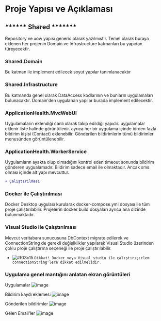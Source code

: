 # Proje Yapısı ve Açıklaması

## ****** Shared *******
Repository ve uow yapısı generic olarak yazılmıstır. Temel olarak buraya eklenen her projenin Domain ve Infrastructure katmanları bu yapıdan türeyecektir.
### Shared.Domain
Bu katman ile implement edilecek soyut yapılar tanımlanacaktır

### Shared.Infrastructure
Bu katmanda genel olarak DataAccess kodlarının ve bunların uygulamaları bulunacaktır. Domain'den uygulanan yapılar burada implement edilecektir.

### ApplicationHealth.MvcWebUI
Uygulamaların eklendiği canlı olarak takip edildiği yapıdır. uygulamalar eklenir liste halinde görüntülenir. ayrıca her bir uygulama içinde birden fazla bildirim kişisi (Contact) eklenebilir. 
Gönderilen bildirimlerin tümü bildirimler menusünden görüntülenebilir. 

### ApplicationHealth.WorkerService
Uygulamların ayakta olup olmadığını kontrol eden timeout sonunda bildirim gönderen uygualamadır. Bildirim sadece email ile olmaktadır. Ancak sms olması içinde alt yapı mevcuttur. 

```diff
+ Çalıştırılması
```


### Docker ile Çalıştırılması
Docker Desktop uygulası kurularak docker-compose.yml dosyası ile tüm proje çalıştırılabilir. Projelerin docker build dosyaları ayrıca ana dizinde bulunmaktadır. 

### Visual Studio ile Çalıştırılması
Mevcut veritabanı sunucusuna DbContext migrate edilerek ve ConnectionString de gerekli değişiklikler yapılarak Visual Studio üzerinden çoklu proje çalıştırma seçeneği ile proje çalıştırılabilir.

- ![#f03c15](https://via.placeholder.com/15/f03c15/000000?text=+) `Dikkat! Docker veya Visual studio ile çalıştırışırlem connectionString'lere dikkat edilmelidir.`

### Uygulama genel mantığını anlatan  ekran görüntüleri 

Uygulamalar
![image](https://user-images.githubusercontent.com/62391718/148823000-2c3ce110-22dd-43d6-8215-08b3f47abd60.png)

Bildirim kaydı eklemesi
![image](https://user-images.githubusercontent.com/62391718/148823215-085c78ea-319a-4343-9faa-30fb2ea7b2cc.png)
 
 Gönderilen bildirimler
 ![image](https://user-images.githubusercontent.com/62391718/148831383-1ac692b0-3da4-45da-a559-7eeb403435ae.png)

Gelen Email'ler
![image](https://user-images.githubusercontent.com/62391718/148832011-cf712566-d047-4e71-9e62-e52ea43d1fe5.png)


